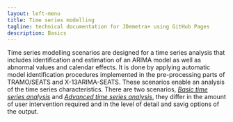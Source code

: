 ```yaml
---
layout: left-menu
title: Time series modelling
tagline: technical documentation for JDemetra+ using GitHub Pages
description: Basics
---
```

Time series modelling scenarios are designed for a time series analysis
that includes identification and estimation of an ARIMA model as well as
abnormal values and calendar effects. It is done by applying automatic
model identification procedures implemented in the pre-processing parts
of TRAMO/SEATS and X-13ARIMA-SEATS. These scenarios enable an analysis
of the time series characteristics. There are two scenarios, [*Basic time series analysis*](../case-studies/modelling-basic.html)
and [*Advanced time series analysis*](../case-studies/modelling-advanced.html), they differ in 
the amount of user intervention required and in the level of detail and savig options of the output.
